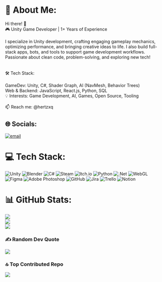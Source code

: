 # 💫 About Me:
Hi there! 👋<br>🎮 Unity Game Developer | 1+ Years of Experience<br /><br>I specialize in Unity development, crafting engaging gameplay mechanics, optimizing performance, and bringing creative ideas to life. I also build full-stack apps, bots, and tools to support game development workflows. Passionate about clean code, problem-solving, and exploring new tech!<br /><br><br>🛠 Tech Stack:<br /><br>GameDev: Unity, C#, Shader Graph, AI (NavMesh, Behavior Trees)<br>Web & Backend: JavaScript, React.js, Python, SQL<br>💡 Interests: Game Development, AI, Games, Open Source, Tooling<br /><br>📫 Reach me: @hertzxq


## 🌐 Socials:
[![email](https://img.shields.io/badge/Email-D14836?logo=gmail&logoColor=white)](mailto:nounfeed@gmail.com) 

# 💻 Tech Stack:
![Unity](https://img.shields.io/badge/unity-%23000000.svg?style=for-the-badge&logo=unity&logoColor=white) ![Blender](https://img.shields.io/badge/blender-%23F5792A.svg?style=for-the-badge&logo=blender&logoColor=white) ![C#](https://img.shields.io/badge/c%23-%23239120.svg?style=for-the-badge&logo=csharp&logoColor=white) ![Steam](https://img.shields.io/badge/steam-%23000000.svg?style=for-the-badge&logo=steam&logoColor=white) ![Itch.io](https://img.shields.io/badge/Itch-%23FF0B34.svg?style=for-the-badge&logo=Itch.io&logoColor=white) ![Python](https://img.shields.io/badge/python-3670A0?style=for-the-badge&logo=python&logoColor=ffdd54) ![.Net](https://img.shields.io/badge/.NET-5C2D91?style=for-the-badge&logo=.net&logoColor=white) ![WebGL](https://img.shields.io/badge/WebGL-990000?logo=webgl&logoColor=white&style=for-the-badge) ![Figma](https://img.shields.io/badge/figma-%23F24E1E.svg?style=for-the-badge&logo=figma&logoColor=white) ![Adobe Photoshop](https://img.shields.io/badge/adobe%20photoshop-%2331A8FF.svg?style=for-the-badge&logo=adobe%20photoshop&logoColor=white) ![GitHub](https://img.shields.io/badge/github-%23121011.svg?style=for-the-badge&logo=github&logoColor=white) ![Jira](https://img.shields.io/badge/jira-%230A0FFF.svg?style=for-the-badge&logo=jira&logoColor=white) ![Trello](https://img.shields.io/badge/Trello-%23026AA7.svg?style=for-the-badge&logo=Trello&logoColor=white) ![Notion](https://img.shields.io/badge/Notion-%23000000.svg?style=for-the-badge&logo=notion&logoColor=white)
# 📊 GitHub Stats:
![](https://github-readme-stats.vercel.app/api?username=hertzxq&theme=tokyonight&hide_border=false&include_all_commits=false&count_private=true)<br/>
![](https://nirzak-streak-stats.vercel.app/?user=hertzxq&theme=tokyonight&hide_border=false)<br/>
![](https://github-readme-stats.vercel.app/api/top-langs/?username=hertzxq&theme=tokyonight&hide_border=false&include_all_commits=false&count_private=true&layout=compact)

### ✍️ Random Dev Quote
![](https://quotes-github-readme.vercel.app/api?type=horizontal&theme=tokyonight)

### 🔝 Top Contributed Repo
![](https://github-contributor-stats.vercel.app/api?username=hertzxq&limit=5&theme=tokyonight&combine_all_yearly_contributions=true)

<!-- Proudly created with GPRM ( https://gprm.itsvg.in ) -->
